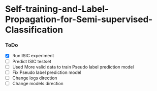 # Self-training-and-Label-Propagation-for-Semi-supervised-Classification

### ToDo

- [x] Run ISIC experiment
- [ ] Predict ISIC testset
- [ ] Used More valid data to train Pseudo label prediction model
- [ ] Fix Pseudo label prediction model
- [ ] Change logs direction
- [ ] Change models direction